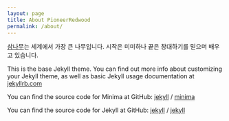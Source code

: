 ```yaml
---
layout: page
title: About PioneerRedwood
permalink: /about/
---
```


[삼나무](https://ko.wikipedia.org/wiki/%EC%84%B8%EC%BF%BC%EC%9D%B4%EC%95%84)는 세계에서 가장 큰 나무입니다. 시작은 미미하나 끝은 창대하기를 믿으며 배우고 있습니다.

This is the base Jekyll theme. You can find out more info about customizing your Jekyll theme, as well as basic Jekyll usage documentation at [jekyllrb.com](https://jekyllrb.com/)

You can find the source code for Minima at GitHub:
[jekyll][jekyll-organization] /
[minima](https://github.com/jekyll/minima)

You can find the source code for Jekyll at GitHub:
[jekyll][jekyll-organization] /
[jekyll](https://github.com/jekyll/jekyll)


[jekyll-organization]: https://github.com/jekyll
